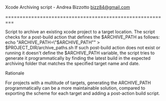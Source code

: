 
Xcode Archiving script - Andrea Bizzotto bizz84@gmail.com

=========================================================

Script to archive an existing xcode project to a target location.
The script checks for a post-build action that defines the $ARCHIVE_PATH as follows:
echo "ARCHIVE_PATH=\"$ARCHIVE_PATH\"" > $PROJECT_DIR/archive_paths.sh
If such post-build action does not exist or running it doesn't define the $ARCHIVE_PATH variable,
the script tries to generate it programmatically by finding the latest build in the expected archiving folder
that matches the specified target name and date.

Rationale

For projects with a multitude of targets, generating the ARCHIVE_PATH programmatically can be a more maintainable solution, 
compared to exporting the scheme for each target and adding a post-action build script.



